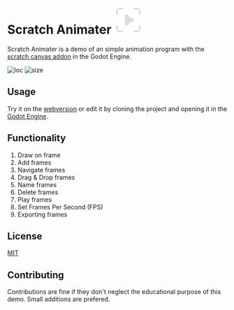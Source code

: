 # Scratch Animater ![icon](icon.png) 
Scratch Animater is a demo of an simple animation program with the [scratch canvas addon](https://github.com/boukew99/scratch_canvas) in the Godot Engine.

![loc](https://img.shields.io/tokei/lines/github/boukew99/scratch_animater) ![size](https://img.shields.io/github/repo-size/boukew99/scratch_animater) 


## Usage
Try it on the [webversion](https://howyoudoing.itch.io/scratch-animator) or edit it by cloning the project and opening it in the [Godot Engine](https://godotengine.org/).

## Functionality
1. Draw on frame
2. Add frames
3. Navigate frames
4. Drag & Drop frames
5. Name frames
6. Delete frames
7. Play frames
8. Set Frames Per Second (FPS)
9. Exporting frames

## License
[MIT](LICENSE)


## Contributing
Contributions are fine if they don't neglect the educational purpose of this demo. Small additions are prefered.
